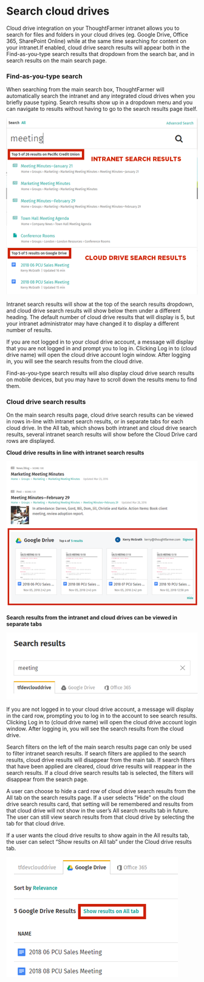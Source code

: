 # Search cloud drives

Cloud drive integration on your ThoughtFarmer intranet allows you to search for files and folders in your cloud drives \(eg. Google Drive, Office 365, SharePoint Online\) while at the same time searching for content on your intranet.If enabled, cloud drive search results will appear both in the Find-as-you-type search results that dropdown from the search bar, and in search results on the main search page.

### Find-as-you-type search

When searching from the main search box, ThoughtFarmer will automatically search the intranet and any integrated cloud drives when you briefly pause typing. Search results show up in a dropdown menu and you can navigate to results without having to go to the search results page itself.

![](../../.gitbook/assets/1%20%28108%29.png)

Intranet search results will show at the top of the search results dropdown, and cloud drive search results will show below them under a different heading. The default number of cloud drive results that will display is 5, but your intranet administrator may have changed it to display a different number of results.  
  
If you are not logged in to your cloud drive account, a message will display that you are not logged in and prompt you to log in. Clicking Log in to \(cloud drive name\) will open the cloud drive account login window. After logging in, you will see the search results from the cloud drive.  
  
Find-as-you-type search results will also display cloud drive search results on mobile devices, but you may have to scroll down the results menu to find them.

### Cloud drive search results

On the main search results page, cloud drive search results can be viewed in rows in-line with intranet search results, or in separate tabs for each cloud drive. In the All tab, which shows both intranet and cloud drive search results, several intranet search results will show before the Cloud Drive card rows are displayed.  
  
**Cloud drive results in line with intranet search results**

![](../../.gitbook/assets/2%20%2836%29.png)

**Search results from the intranet and cloud drives can be viewed in separate tabs**

![](../../.gitbook/assets/3.png)

If you are not logged in to your cloud drive account, a message will display in the card row, prompting you to log in to the account to see search results. Clicking Log in to \(cloud drive name\) will open the cloud drive account login window. After logging in, you will see the search results from the cloud drive.

Search filters on the left of the main search results page can only be used to filter intranet search results. If search filters are applied to the search results, cloud drive results will disappear from the main tab. If search filters that have been applied are cleared, cloud drive results will reappear in the search results. If a cloud drive search results tab is selected, the filters will disappear from the search page.

A user can choose to hide a card row of cloud drive search results from the All tab on the search results page. If a user selects "Hide" on the cloud drive search results card, that setting will be remembered and results from that cloud drive will not show in the user’s All search results tab in future. The user can still view search results from that cloud drive by selecting the tab for that cloud drive.

If a user wants the cloud drive results to show again in the All results tab, the user can select “Show results on All tab” under the Cloud drive results tab.

![](../../.gitbook/assets/4%20%2861%29.png)

